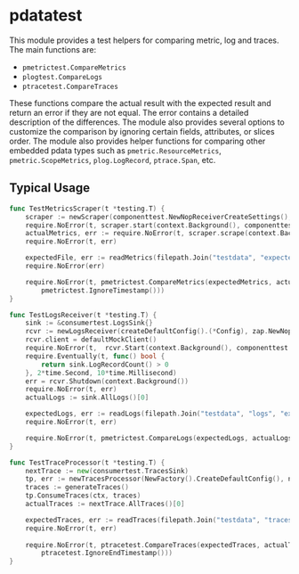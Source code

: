 # pdatatest

This module provides a test helpers for comparing metric, log and traces. The main functions are: 
- `pmetrictest.CompareMetrics` 
- `plogtest.CompareLogs` 
- `ptracetest.CompareTraces` 

These functions compare the actual result with the expected result and return an error if they are not equal. 
The error contains a detailed description of the differences. The module also provides several options to customize 
the comparison by ignoring certain fields, attributes, or slices order. The module also provides helper functions 
for comparing other embedded pdata types such as `pmetric.ResourceMetrics`, `pmetric.ScopeMetrics`, `plog.LogRecord`,
`ptrace.Span`, etc.   

## Typical Usage

```go
func TestMetricsScraper(t *testing.T) {
	scraper := newScraper(componenttest.NewNopReceiverCreateSettings(), createDefaultConfig().(*Config))
	require.NoError(t, scraper.start(context.Background(), componenttest.NewNopHost()))
	actualMetrics, err := require.NoError(t, scraper.scrape(context.Background()))
	require.NoError(t, err)

	expectedFile, err := readMetrics(filepath.Join("testdata", "expected.json"))
	require.NoError(err)

	require.NoError(t, pmetrictest.CompareMetrics(expectedMetrics, actualMetrics, pmetrictest.IgnoreStartTimestamp(), 
		pmetrictest.IgnoreTimestamp()))
}
```

```go
func TestLogsReceiver(t *testing.T) {
	sink := &consumertest.LogsSink{}
	rcvr := newLogsReceiver(createDefaultConfig().(*Config), zap.NewNop(), sink)
	rcvr.client = defaultMockClient()
	require.NoError(t,  rcvr.Start(context.Background(), componenttest.NewNopHost()))
	require.Eventually(t, func() bool {
		return sink.LogRecordCount() > 0
	}, 2*time.Second, 10*time.Millisecond)
	err = rcvr.Shutdown(context.Background())
	require.NoError(t, err)
	actualLogs := sink.AllLogs()[0]

	expectedLogs, err := readLogs(filepath.Join("testdata", "logs", "expected.json"))
	require.NoError(t, err)

	require.NoError(t, pmetrictest.CompareLogs(expectedLogs, actualLogs))
}
```

```go
func TestTraceProcessor(t *testing.T) {
	nextTrace := new(consumertest.TracesSink)
	tp, err := newTracesProcessor(NewFactory().CreateDefaultConfig(), nextTrace)
	traces := generateTraces()
	tp.ConsumeTraces(ctx, traces)
	actualTraces := nextTrace.AllTraces()[0]

	expectedTraces, err := readTraces(filepath.Join("testdata", "traces", "expected.json"))
	require.NoError(t, err)
	
	require.NoError(t, ptracetest.CompareTraces(expectedTraces, actualTraces, ptracetest.IgnoreStartTimestamp(), 
		ptracetest.IgnoreEndTimestamp()))
}
```